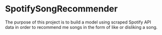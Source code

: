 # SpotifySongRecommender
 The purpose of this project is to build a model using scraped Spotify API data in order to recommend me songs in the form of like or disliking a song.
